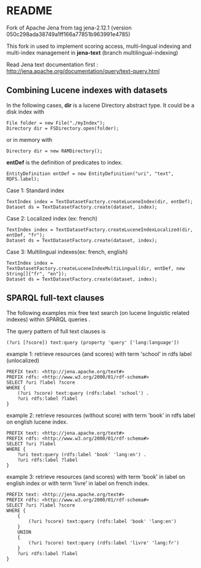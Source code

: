 README
===========

Fork of Apache Jena from tag jena-2.12.1 (version 050c298ada38749a1ff166a77851b963991e4785)

This fork in used to implement scoring access, multi-lingual indexing and multi-index management in **jena-text** (branch multilingual-indexing)

Read Jena text documentation first : http://jena.apache.org/documentation/query/text-query.html


Combining Lucene indexes with datasets
--------------

In the following cases, **dir** is a lucene Directory abstract type.
It could be a disk index with 
```
File folder = new File("./myIndex");
Directory dir = FSDirectory.open(folder);
```
or in memory with 
```
Directory dir = new RAMDirectory();
```

**entDef** is the definition of predicates to index.
``` 
EntityDefinition entDef = new EntityDefinition("uri", "text", RDFS.label);
```

Case 1: Standard index
```
TextIndex index = TextDatasetFactory.createLuceneIndex(dir, entDef);
Dataset ds = TextDatasetFactory.create(dataset, index);
```


Case 2: Localized index (ex: french)
```
TextIndex index = TextDatasetFactory.createLuceneIndexLocalized(dir, entDef, "fr");
Dataset ds = TextDatasetFactory.create(dataset, index);
```


Case 3: Multilingual indexes(ex: french, english)
```
TextIndex index = TextDatasetFactory.createLuceneIndexMultiLingual(dir, entDef, new String[]{"fr", "en"});
Dataset ds = TextDatasetFactory.create(dataset, index);
```



SPARQL full-text clauses
------------------------
The following examples mix free text search (on lucene linguistic related indexes) within SPARQL queries . 

The query pattern of full text clauses is
```
(?uri [?score]) text:query (property 'query' ['lang:language'])
```
        
example 1: retrieve resources (and scores) with term 'school' in rdfs label (unlocalized)
```
PREFIX text: <http://jena.apache.org/text#>
PREFIX rdfs: <http://www.w3.org/2000/01/rdf-schema#>
SELECT ?uri ?label ?score
WHERE {
    (?uri ?score) text:query (rdfs:label 'school') .
    ?uri rdfs:label ?label
}
```

example 2: retrieve resources (without score) with term 'book' in rdfs label on english lucene index.
```
PREFIX text: <http://jena.apache.org/text#>
PREFIX rdfs: <http://www.w3.org/2000/01/rdf-schema#>
SELECT ?uri ?label
WHERE {
    ?uri text:query (rdfs:label 'book' 'lang:en') .
    ?uri rdfs:label ?label
}
```

example 3: retrieve resources (and scores) with term 'book' in label on english index or with term 'livre' in label on french index.
```
PREFIX text: <http://jena.apache.org/text#>
PREFIX rdfs: <http://www.w3.org/2000/01/rdf-schema#>
SELECT ?uri ?label ?score
WHERE {
    { 
        (?uri ?score) text:query (rdfs:label 'book' 'lang:en') 
    }
    UNION
    { 
        (?uri ?score) text:query (rdfs:label 'livre' 'lang:fr') 
    }
    ?uri rdfs:label ?label
}
```

